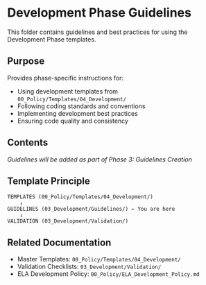 # Development Phase Guidelines

This folder contains guidelines and best practices for using the Development Phase templates.

## Purpose

Provides phase-specific instructions for:
- Using development templates from `00_Policy/Templates/04_Development/`
- Following coding standards and conventions
- Implementing development best practices
- Ensuring code quality and consistency

## Contents

*Guidelines will be added as part of Phase 3: Guidelines Creation*

## Template Principle

```
TEMPLATES (00_Policy/Templates/04_Development/)
    ↓
GUIDELINES (03_Development/Guidelines/) ← You are here
    ↓
VALIDATION (03_Development/Validation/)
```

## Related Documentation

- Master Templates: `00_Policy/Templates/04_Development/`
- Validation Checklists: `03_Development/Validation/`
- ELA Development Policy: `00_Policy/ELA_Development_Policy.md`
